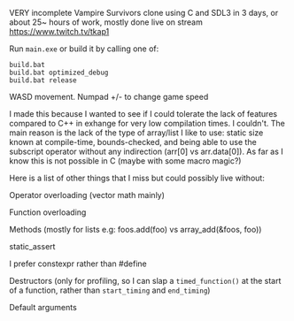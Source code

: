 VERY incomplete Vampire Survivors clone using C and SDL3 in 3 days, or about 25~ hours of work, mostly done live on stream https://www.twitch.tv/tkap1

Run `main.exe` or build it by calling one of:

	build.bat
	build.bat optimized_debug
	build.bat release

WASD movement. Numpad +/- to change game speed

I made this because I wanted to see if I could tolerate the lack of features compared to C++ in exhange for very low compilation times. I couldn't. The main reason is the lack of the type of array/list I like to use: static size known at compile-time, bounds-checked, and being able to use the subscript operator without any indirection (arr[0] vs arr.data[0]). As far as I know this is not possible in C (maybe with some macro magic?)

Here is a list of other things that I miss but could possibly live without:

Operator overloading (vector math mainly)

Function overloading

Methods (mostly for lists e.g: foos.add(foo) vs array_add(&foos, foo))

static_assert

I prefer constexpr rather than #define

Destructors (only for profiling, so I can slap a `timed_function()` at the start of a function, rather than `start_timing` and `end_timing`)

Default arguments